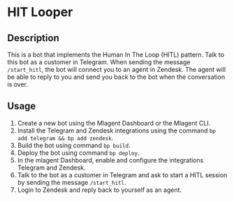 # HIT Looper

## Description

This is a bot that implements the Human In The Loop (HITL) pattern. Talk to this bot as a customer in Telegram. When sending the message `/start_hitl`, the bot will connect you to an agent in Zendesk. The agent will be able to reply to you and send you back to the bot when the conversation is over.

## Usage

1. Create a new bot using the Mlagent Dashboard or the Mlagent CLI.
2. Install the Telegram and Zendesk integrations using the command `bp add telegram && bp add zendesk`.
3. Build the bot using command `bp build`.
4. Deploy the bot using command `bp deploy`.
5. In the mlagent Dashboard, enable and configure the integrations Telegram and Zendesk.
6. Talk to the bot as a customer in Telegram and ask to start a HITL session by sending the message `/start_hitl`.
7. Login to Zendesk and reply back to yourself as an agent.
